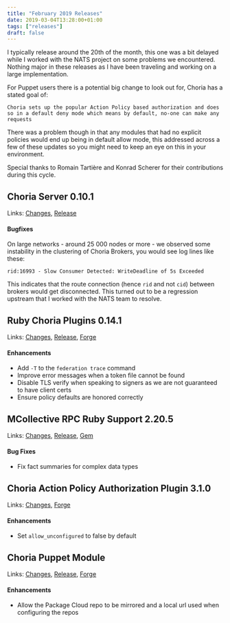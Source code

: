 ```yaml
---
title: "February 2019 Releases"
date: 2019-03-04T13:28:00+01:00
tags: ["releases"]
draft: false
---
```


I typically release around the 20th of the month, this one was a bit delayed while I worked with the NATS project on some problems we encountered. Nothing major in these releases as I have been traveling and working on a large implementation.

For Puppet users there is a potential big change to look out for, Choria has a stated goal of:

```nohighlight
Choria sets up the popular Action Policy based authorization and does so in a default deny mode which means by default, no-one can make any requests
```

There was a problem though in that any modules that had no explicit policies would end up being in default allow mode, this addressed across a few of these updates so you might need to keep an eye on this in your environment.

Special thanks to Romain Tartière and Konrad Scherer for their contributions during this cycle.

<!--more-->
## Choria Server 0.10.1

Links: [Changes](https://github.com/choria-io/go-choria/compare/0.10.0...0.10.1), [Release](https://github.com/choria-io/go-choria/releases/tag/0.10.1)

#### Bugfixes

On large networks - around 25 000 nodes or more - we observed some instability in the clustering of Choria Brokers, you would see log lines like these:

```
rid:16993 - Slow Consumer Detected: WriteDeadline of 5s Exceeded
```

This indicates that the route connection (hence `rid` and not `cid`) between brokers would get disconnected. This turned out to be a regression upstream that I worked with the NATS team to resolve.

## Ruby Choria Plugins 0.14.1

Links: [Changes](https://github.com/choria-io/mcollective-choria/compare/0.13.1...0.14.1), [Release](https://github.com/choria-io/mcollective-choria/releases/tag/0.14.1), [Forge](https://forge.puppet.com/choria/mcollective_choria)

#### Enhancements

 * Add `-T` to the `federation trace` command
 * Improve error messages when a token file cannot be found
 * Disable TLS verify when speaking to signers as we are not guaranteed to have client certs
 * Ensure policy defaults are honored correctly

## MCollective RPC Ruby Support 2.20.5

Links: [Changes](https://github.com/choria-io/mcorpc-ruby-support/compare/2.20.4...2.20.5), [Release](https://github.com/choria-io/mcorpc-ruby-support/releases/tag/2.20.5), [Gem](https://rubygems.org/gems/choria-mcorpc-support)

#### Bug Fixes

 * Fix fact summaries for complex data types

## Choria Action Policy Authorization Plugin 3.1.0

Links: [Changes](https://github.com/choria-plugins/action-policy/compare/3.0.0...3.1.0), [Forge](https://forge.puppet.com/choria/mcollective_util_actionpolicy/readme)

#### Enhancements

 * Set `allow_unconfigured` to false by default

## Choria Puppet Module

Links: [Changes](https://github.com/choria-io/puppet-choria/compare/0.12.0...0.13.0), [Release](https://github.com/choria-io/puppet-choria/releases/tag/0.13.0), [Forge](https://forge.puppet.com/choria/choria/readme)

#### Enhancements

 * Allow the Package Cloud repo to be mirrored and a local url used when configuring the repos